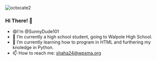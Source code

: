 
![octocate2](https://github.com/SunnyDude101/SunnyDude101/assets/100776059/58ce6334-fc93-4875-bd64-7f961f2f85b6)
### Hi There! 👋 
- 😄I'm @SunnyDude101
- 🔭 I’m currently a high school student, going to Walpole High School.
- 🌱 I’m currently learning how to program in HTML and furthering my knoledge in Python. 
- 📫 How to reach me: shaha24@wpsma.org
